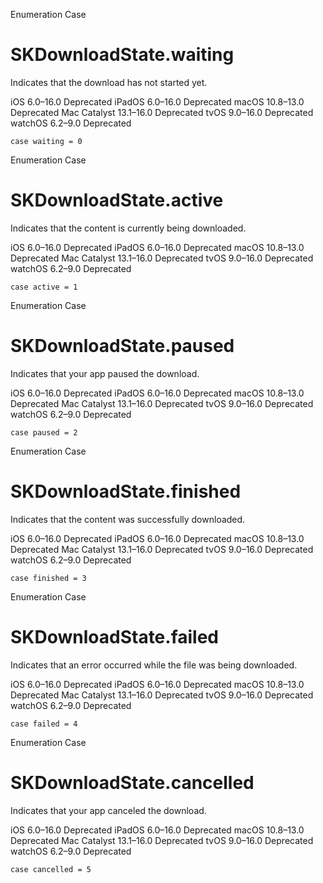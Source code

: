 Enumeration Case

# SKDownloadState.waiting

Indicates that the download has not started yet.

iOS 6.0–16.0  Deprecated  iPadOS 6.0–16.0  Deprecated  macOS 10.8–13.0
Deprecated  Mac Catalyst 13.1–16.0  Deprecated  tvOS 9.0–16.0  Deprecated
watchOS 6.2–9.0  Deprecated

    
    
    case waiting = 0

Enumeration Case

# SKDownloadState.active

Indicates that the content is currently being downloaded.

iOS 6.0–16.0  Deprecated  iPadOS 6.0–16.0  Deprecated  macOS 10.8–13.0
Deprecated  Mac Catalyst 13.1–16.0  Deprecated  tvOS 9.0–16.0  Deprecated
watchOS 6.2–9.0  Deprecated

    
    
    case active = 1

Enumeration Case

# SKDownloadState.paused

Indicates that your app paused the download.

iOS 6.0–16.0  Deprecated  iPadOS 6.0–16.0  Deprecated  macOS 10.8–13.0
Deprecated  Mac Catalyst 13.1–16.0  Deprecated  tvOS 9.0–16.0  Deprecated
watchOS 6.2–9.0  Deprecated

    
    
    case paused = 2

Enumeration Case

# SKDownloadState.finished

Indicates that the content was successfully downloaded.

iOS 6.0–16.0  Deprecated  iPadOS 6.0–16.0  Deprecated  macOS 10.8–13.0
Deprecated  Mac Catalyst 13.1–16.0  Deprecated  tvOS 9.0–16.0  Deprecated
watchOS 6.2–9.0  Deprecated

    
    
    case finished = 3

Enumeration Case

# SKDownloadState.failed

Indicates that an error occurred while the file was being downloaded.

iOS 6.0–16.0  Deprecated  iPadOS 6.0–16.0  Deprecated  macOS 10.8–13.0
Deprecated  Mac Catalyst 13.1–16.0  Deprecated  tvOS 9.0–16.0  Deprecated
watchOS 6.2–9.0  Deprecated

    
    
    case failed = 4

Enumeration Case

# SKDownloadState.cancelled

Indicates that your app canceled the download.

iOS 6.0–16.0  Deprecated  iPadOS 6.0–16.0  Deprecated  macOS 10.8–13.0
Deprecated  Mac Catalyst 13.1–16.0  Deprecated  tvOS 9.0–16.0  Deprecated
watchOS 6.2–9.0  Deprecated

    
    
    case cancelled = 5

